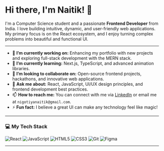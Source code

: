 # Hi there, I'm Naitik! 👋

I'm a Computer Science student and a passionate **Frontend Developer** from India. I love building intuitive, dynamic, and user-friendly web applications. My primary focus is on the React ecosystem, and I enjoy turning complex problems into beautiful and functional UI.

---

* 🔭 **I’m currently working on:** Enhancing my portfolio with new projects and exploring full-stack development with the MERN stack.
* 🌱 **I’m currently learning:** Next.js, TypeScript, and advanced animation libraries.
* 👯 **I’m looking to collaborate on:** Open-source frontend projects, hackathons, and innovative web applications.
* 💬 **Ask me about:** React, JavaScript, UI/UX design principles, and frontend development best practices.
* 📫 **How to reach me:** You can connect with me via [LinkedIn](www.linkedin.com/in/naitik-nigotiya) or email me at `nigotiyanaitik@gmail.com`.
* ⚡ **Fun fact:** I believe a great UI can make any technology feel like magic!

---

### 💻 My Tech Stack

![React](https://img.shields.io/badge/react-%2320232a.svg?style=for-the-badge&logo=react&logoColor=%2361DAFB)
![JavaScript](https://img.shields.io/badge/javascript-%23323330.svg?style=for-the-badge&logo=javascript&logoColor=%23F7DF1E)
![HTML5](https://img.shields.io/badge/html5-%23E34F26.svg?style=for-the-badge&logo=html5&logoColor=white)
![CSS3](https://img.shields.io/badge/css3-%231572B6.svg?style=for-the-badge&logo=css3&logoColor=white)
![Git](https://img.shields.io/badge/git-%23F05033.svg?style=for-the-badge&logo=git&logoColor=white)
![Figma](https://img.shields.io/badge/figma-%23F24E1E.svg?style=for-the-badge&logo=figma&logoColor=white)

---
